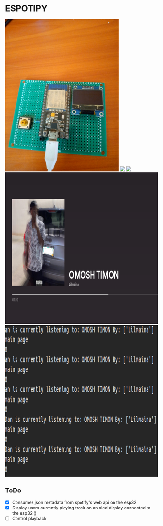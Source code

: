 # **ESPOTIPY**
<img height="500" src="images/board.jpeg" ></img>
<img height="500" src="images/board1.png" ></img>
<img height="500" src="images/board2.png" ></img>
<img height="500" src="images/spotify.png" ></img>
<img height="500" src="images/terminal.png" ></img>
## ToDo
- [x] Consumes json metadata from spotify's web api on the esp32
- [x] Display users currently playing track on an oled display connected to the esp32 ()
- [ ] Control playback
